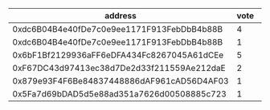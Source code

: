 address|vote|timestamp|signature
---|---|---|---
0xdc6B04B4e40fDe7c0e9ee1171F913FebDbB4b88B|4|1615297535|0xa3253d4fe36d57dd0d642f529a789bff62f3798116145102a2343c365d313bc3444010fcbad2c211be067146f2ca9aa13719a83091f6ef277b61fd01b1ef93041c
0xdc6B04B4e40fDe7c0e9ee1171F913FebDbB4b88B|1|1615297566|0x4a91fd641da88ecbcdad9b05ad78d2e34ac6b1b4457e0d1f806b61ff350b6b026e54ebdd346e10de5a43b12c2debc0e98f1601922a672801bffd8aa76e58a9d91b
0x6bF1Bf2129936aFF6eDFA434Fc8267045A61dCEe|5|1615297584|0x81f39f8a67e464e163806293ff72f4f7d25fa75fa016ab77d3d5b30c71704163692f15a4e555aa724d9ffcea531aeeecd65109486c18ec75054ace0a7abb46061c
0xF67DC43d97413ec38d7De2d33f211559Ae212daE|2|1615297708|0x6b02e3b547f502061b252f92b2b83e2b764105de468c216d591ff282fc4be48d6d43c8bcd5af6f6b872fc7b4adf95b5d536ba98e2338c91fb55c77deb83d76e11b
0x879e93F4F6Be84837448886dAF961cAD56D4AF03|1|1615298101|0x95fe8ae6715b0ad1cc3eb3467e1bc627ffda85dc56de5363ea9bafcbb11118044fbfa709374846739a9db269a77e874c93c83e2bb8bcb59417081ced8e6099871c
0x5Fa7d69bDAD5d5e88ad351a7626d00508885c723|1|1615299194|0xed545c32745709ac46106e98ea2af6eee179be026aceb45808c2009b9d89f04e6edc18cf646a52dfecdcbc5c7826bdcaf912b840c501112cc2ad83b892250dc01b